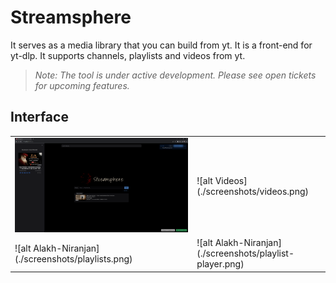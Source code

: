 # Streamsphere

It serves as a media library that you can build from yt. It is a front-end for yt-dlp. It supports channels, playlists and videos from yt.
> *Note: The tool is under active development. Please see open tickets for upcoming features.* 

## Interface


<table>
  <tr>
    <td> <img src="./screenshots/downloading.png"> </td>
    <td> ![alt Videos](./screenshots/videos.png) </td>
  </tr>  
  <tr>
    <td> ![alt Alakh-Niranjan](./screenshots/playlists.png) </td>
    <td> ![alt Alakh-Niranjan](./screenshots/playlist-player.png) </td>
  </tr>
</table>

